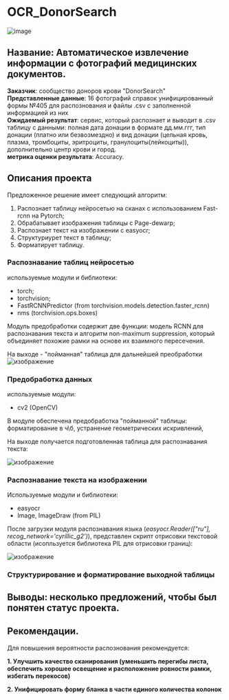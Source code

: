 # OCR_DonorSearch
![image](https://github.com/Eugene-Glukhov/OCR_DonorSearch/assets/117063726/730f15f8-6464-4c6c-a4da-e56a1c89a359)

## Название: Автоматическое извлечение информации с фотографий медицинских документов.  
**Заказчик**: сообщество доноров крови "DonorSearch"  
**Представленные данные**: 16 фотографий справок унифицированный формы №405 для распознования и файлы .csv с заполненной информацией из них  
**Ожидаемый результат**: сервис, который распознает и выводит в .csv таблицу с данными: полная дата донации в формате дд.мм.ггг, тип донации (платно или безвозмездно) и вид донации (цельная кровь, плазма, тромбоциты, эритроциты, гранулоциты(лейкоциты)), дополнительно центр крови и город.  
**метрика оценки результата**: Accuracy.
## Описания проекта
Предложенное решение имеет следующий алгоритм:  
1. Распознает таблицу нейросетью на сканах с использованием Fast-rcnn  на Pytorch;
2. Обрабатывает изображения таблицы с Page-dewarp;
3. Распознает текст на изображении c easyocr;  
4. Структуриурет текст в таблицу;
5. Форматирует таблицу.

### Распознавание таблиц нейросетью

используемые модули и библиотеки:  
- torch;
- torchvision;
- FastRCNNPredictor (from torchvision.models.detection.faster_rcnn)
- nms (torchvision.ops.boxes)

Модуль предобработки содержит две функции: модель RCNN для распознавания текста и алгоритм non-maximum suppression, который объединяет похожие рамки на основе их взаимного пересечения.

На выходе - "пойманная" таблица для дальнейшей преобработки
![изображение](https://github.com/Eugene-Glukhov/OCR_DonorSearch/assets/137832933/cecdc151-ef37-4f41-bce7-86266a0f0a49)


### Предобработка данных

используемые модули:  
- cv2 (OpenCV)

В модуле обеспечена предобработка "пойманной" таблицы: форматирование в ч\б, устранение геометрических искривлений, 

На выходе получается подготовленная таблица для распознавания текста:  

![изображение](https://github.com/Eugene-Glukhov/OCR_DonorSearch/assets/137832933/b355c144-bb83-42e6-8368-5a01ae0c6254)


### Распознавание текста на изображении

Используемые модули и библиотеки:  
- easyocr
- Image, ImageDraw (from PIL)

После загрузки модуля распознавания языка (*easyocr.Reader(["ru"], recog_network='cyrillic_g2')*), представлен скрипт отрисовки текстовой области (исопльзуется библиотека PIL для отрисовки границ):

![изображение](https://github.com/Eugene-Glukhov/OCR_DonorSearch/assets/137832933/0ff3378c-0bab-448d-8cae-8e564196ede3)



### Структурирование и форматирование выходной таблицы

## Выводы: несколько предложений, чтобы был понятен статус проекта.

## Рекомендации.

Для повышения вероятности распознования рекомендуется:  

**1. Улучшить качество сканирования (уменьшить перегибы листа, обеспечить хорошее освещение и расположение ровности рамки, избегать перекосов)**

**2. Унифицировать форму бланка в части единого количества колонок**
